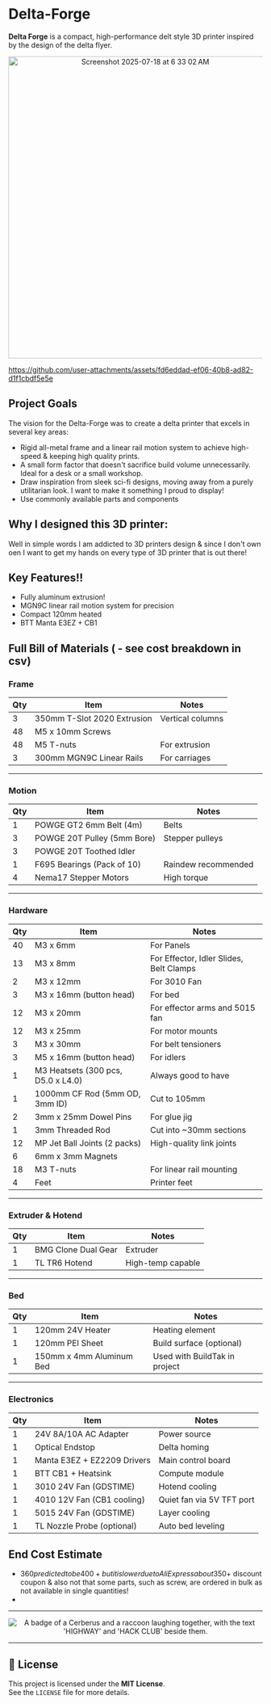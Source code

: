 # Delta-Forge

**Delta Forge** is a compact, high-performance delt style 3D printer inspired by the design of the delta flyer.

<p align="center">
  <img width="527" height="598" alt="Screenshot 2025-07-18 at 6 33 02 AM" src="https://github.com/user-attachments/assets/5689b632-0528-40cd-9ccb-254fd474ca9c" />
</p>

https://github.com/user-attachments/assets/fd6eddad-ef06-40b8-ad82-d1f1cbdf5e5e


## Project Goals
The vision for the Delta-Forge was to create a delta printer that excels in several key areas:
- Rigid all-metal frame and a linear rail motion system to achieve high-speed & keeping high quality prints.
- A small form factor that doesn't sacrifice build volume unnecessarily. Ideal for a desk or a small workshop.
- Draw inspiration from sleek sci-fi designs, moving away from a purely utilitarian look. I want to make it something I proud to display!
- Use commonly available parts and components 

## Why I designed this 3D printer:
Well in simple words I am addicted to 3D printers design & since I don't own oen I want to get my hands on every type of 3D printer that is out there! 

##  Key Features!!
- Fully aluminum extrusion!
- MGN9C linear rail motion system for precision  
- Compact 120mm heated 
- BTT Manta E3EZ + CB1

## Full Bill of Materials ( - see cost breakdown in csv)


### Frame

| Qty | Item                        | Notes            |
| --- | --------------------------- | ---------------- |
| 3   | 350mm T-Slot 2020 Extrusion | Vertical columns |
| 48  | M5 x 10mm Screws            |                  |
| 48  | M5 T-nuts                   | For extrusion    |
| 3   | 300mm MGN9C Linear Rails    | For carriages    |

---

### Motion

| Qty | Item                        | Notes               |
| --- | --------------------------- | ------------------- |
| 1   | POWGE GT2 6mm Belt (4m)     | Belts               |
| 3   | POWGE 20T Pulley (5mm Bore) | Stepper pulleys     |
| 3   | POWGE 20T Toothed Idler     |                     |
| 1   | F695 Bearings (Pack of 10)  | Raindew recommended |
| 4   | Nema17 Stepper Motors       | High torque         |

---

### Hardware

| Qty | Item                               | Notes                                   |
| --- | ---------------------------------- | --------------------------------------- |
| 40  | M3 x 6mm                           | For Panels                              |
| 13  | M3 x 8mm                           | For Effector, Idler Slides, Belt Clamps |
| 2   | M3 x 12mm                          | For 3010 Fan                            |
| 3   | M3 x 16mm (button head)            | For bed                                 |
| 12  | M3 x 20mm                          | For effector arms and 5015 fan          |
| 12  | M3 x 25mm                          | For motor mounts                        |
| 3   | M3 x 30mm                          | For belt tensioners                     |
| 3   | M5 x 16mm (button head)            | For idlers                              |
| 1   | M3 Heatsets (300 pcs, D5.0 x L4.0) | Always good to have                     |
| 1   | 1000mm CF Rod (5mm OD, 3mm ID)     | Cut to 105mm                            |
| 2   | 3mm x 25mm Dowel Pins              | For glue jig                            |
| 1   | 3mm Threaded Rod                   | Cut into ~30mm sections                 |
| 12  | MP Jet Ball Joints (2 packs)       | High-quality link joints                |
| 6   | 6mm x 3mm Magnets                  |                                         |
| 18  | M3 T-nuts                          | For linear rail mounting                |
| 4   | Feet                               | Printer feet                            |

---

### Extruder & Hotend

| Qty | Item                | Notes             |
| --- | ------------------- | ----------------- |
| 1   | BMG Clone Dual Gear | Extruder          |
| 1   | TL TR6 Hotend       | High-temp capable |

---

### Bed

| Qty | Item                     | Notes                         |
| --- | ------------------------ | ----------------------------- |
| 1   | 120mm 24V Heater         | Heating element               |
| 1   | 120mm PEI Sheet          | Build surface (optional)      |
| 1   | 150mm x 4mm Aluminum Bed | Used with BuildTak in project |

---

### Electronics

| Qty | Item                        | Notes                     |
| --- | --------------------------- | ------------------------- |
| 1   | 24V 8A/10A AC Adapter       | Power source              |
| 1   | Optical Endstop             | Delta homing              |
| 1   | Manta E3EZ + EZ2209 Drivers | Main control board        |
| 1   | BTT CB1 + Heatsink          | Compute module            |
| 1   | 3010 24V Fan (GDSTIME)      | Hotend cooling            |
| 1   | 4010 12V Fan (CB1 cooling)  | Quiet fan via 5V TFT port |
| 1   | 5015 24V Fan (GDSTIME)      | Layer cooling             |
| 1   | TL Nozzle Probe (optional)  | Auto bed leveling         |



## End Cost Estimate

- $360  predicted to be 400+ but it is lower due to AliExpress about 350$+ discount coupon & also not that some parts, such as screw, are ordered in bulk as not available in single quantities!
- 
---


<p align="center">
  <img src="https://hc-cdn.hel1.your-objectstorage.com/s/v3/0bbcca68ffa3845300bb76940f8ad91fd53d2d68_06-30-2025-1618.png" alt="A badge of a Cerberus and a raccoon laughing together, with the text 'HIGHWAY' and 'HACK CLUB' beside them." />
</p>

---

## 📄 License

This project is licensed under the **MIT License**.  
See the `LICENSE` file for more details.
